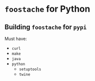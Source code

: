 # `foostache` for Python


## Building `foostache` for `pypi`

Must have:
* `curl`
* `make`
* `java`
* `python`
	* `setuptools`
	* `twine`
